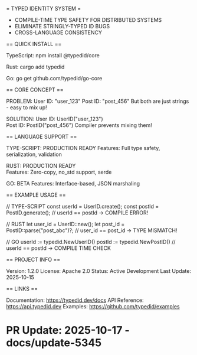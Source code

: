 = TYPED IDENTITY SYSTEM =

* COMPILE-TIME TYPE SAFETY FOR DISTRIBUTED SYSTEMS
* ELIMINATE STRINGLY-TYPED ID BUGS
* CROSS-LANGUAGE CONSISTENCY

== QUICK INSTALL ==

TypeScript:
  npm install @typedid/core

Rust:
  cargo add typedid

Go:
  go get github.com/typedid/go-core

== CORE CONCEPT ==

PROBLEM:
  User ID: "user_123"
  Post ID: "post_456" 
  But both are just strings - easy to mix up!

SOLUTION:
  User ID: UserID("user_123")  
  Post ID: PostID("post_456")
  Compiler prevents mixing them!

== LANGUAGE SUPPORT ==

TYPE-SCRIPT: PRODUCTION READY
  Features: Full type safety, serialization, validation

RUST: PRODUCTION READY  
  Features: Zero-copy, no_std support, serde

GO: BETA
  Features: Interface-based, JSON marshaling

== EXAMPLE USAGE ==

// TYPE-SCRIPT
const userId = UserID.create();
const postId = PostID.generate();
// userId == postId → COMPILE ERROR!

// RUST
let user_id = UserID::new();
let post_id = PostID::parse("post_abc")?;
// user_id == post_id → TYPE MISMATCH!

// GO
userId := typedid.NewUserID()
postId := typedid.NewPostID() 
// userId == postId → COMPILE TIME CHECK

== PROJECT INFO ==

Version: 1.2.0
License: Apache 2.0
Status: Active Development
Last Update: 2025-10-15

== LINKS ==

Documentation: https://typedid.dev/docs
API Reference: https://api.typedid.dev
Examples: https://github.com/typedid/examples

# PR Update: 2025-10-17 - docs/update-5345
